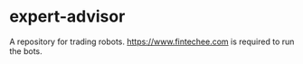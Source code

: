 # expert-advisor
A repository for trading robots. https://www.fintechee.com is required to run the bots.
